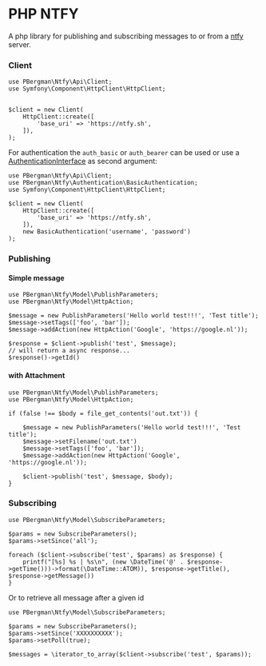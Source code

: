 # PHP NTFY

A php library for publishing and subscribing messages to or from a [ntfy](https://ntfy.sh/) server.

### Client

```injectablephp
use PBergman\Ntfy\Api\Client;
use Symfony\Component\HttpClient\HttpClient;


$client = new Client(
    HttpClient::create([
        'base_uri' => 'https://ntfy.sh',
    ]),
);
```
For authentication the `auth_basic` or `auth_bearer` can be used or use a [AuthenticationInterface](src%2FAuthentication%2FAuthenticationInterface.php) as second argument:

```injectablephp
use PBergman\Ntfy\Api\Client;
use PBergman\Ntfy\Authentication\BasicAuthentication;
use Symfony\Component\HttpClient\HttpClient;

$client = new Client(
    HttpClient::create([
        'base_uri' => 'https://ntfy.sh',
    ]),
    new BasicAuthentication('username', 'password')
);
```

### Publishing

#### Simple message

```injectablephp
use PBergman\Ntfy\Model\PublishParameters;
use PBergman\Ntfy\Model\HttpAction;

$message = new PublishParameters('Hello world test!!!', 'Test title');
$message->setTags(['foo', 'bar']);
$message->addAction(new HttpAction('Google', 'https://google.nl'));
 
$response = $client->publish('test', $message); 
// will return a async response...
$response()->getId()
```

#### with Attachment

```injectablephp
use PBergman\Ntfy\Model\PublishParameters;
use PBergman\Ntfy\Model\HttpAction;

if (false !== $body = file_get_contents('out.txt')) {
    
    $message = new PublishParameters('Hello world test!!!', 'Test title');
    $message->setFilename('out.txt')
    $message->setTags(['foo', 'bar']);
    $message->addAction(new HttpAction('Google', 'https://google.nl'));
    
    $client->publish('test', $message, $body);
}
```

### Subscribing

```injectablephp
use PBergman\Ntfy\Model\SubscribeParameters;

$params = new SubscribeParameters();
$params->setSince('all');

foreach ($client->subscribe('test', $params) as $response) {
    printf("[%s] %s | %s\n", (new \DateTime('@' . $response->getTime()))->format(\DateTime::ATOM)), $response->getTitle(), $response->getMessage())
}
```

Or to retrieve all message after a given id

```injectablephp
use PBergman\Ntfy\Model\SubscribeParameters;

$params = new SubscribeParameters();
$params->setSince('XXXXXXXXXX');
$params->setPoll(true);

$messages = \iterator_to_array($client->subscribe('test', $params)); 
```